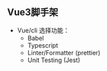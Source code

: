 ## Vue3脚手架

- Vue/cli 选择功能：
  - Babel 
  - Typescript 
  - Linter/Formatter  (prettier)
  - Unit Testing (Jest)
